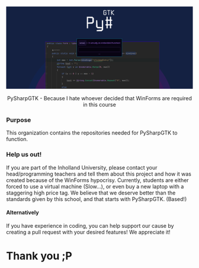 
![1  Amplication main](https://github.com/PySharpGTK/Template/blob/main/Artboarda.png?raw=true)

<div align="center">
 
PySharpGTK - Because I hate whoever decided that WinForms are required in this course

  </div>
 
### Purpose
This organization contains the repositories needed for PySharpGTK to function.  

### Help us out!
If you are part of the Inholland University, please contact your head/programming teachers and tell them about this project and how it was created because of the WinForms hypocrisy. Currently, students are either forced to use a virtual machine (Slow...), or even buy a new laptop with a staggering high price tag. We believe that we deserve better than the standards given by this school, and that starts with PySharpGTK. (Based!)

#### Alternatively

If you have experience in coding, you can help support our cause by creating a pull request with your desired features! 
We appreciate it!

# Thank you ;P
